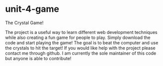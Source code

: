 # unit-4-game
The Crystal Game!

The project is a useful way to learn different web development techniques while also creating a fun game for people to play. Simply download the code and start playing the game! The goal is to beat the computer and use the crystals to hit the target! If you would like help with the project please contact me through github. I am currently the sole maintainer of this code but anyone is able to contribute!
